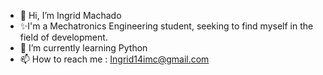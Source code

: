 - 👋 Hi, I’m Ingrid Machado
- ✨I'm a Mechatronics Engineering student, seeking to find myself in the field of development.
- 🌱 I’m currently learning Python
- 📫 How to reach me : Ingrid14imc@gmail.com

<!---
ingridpy/ingridpy is a ✨ special ✨ repository because its `README.md` (this file) appears on your GitHub profile.
You can click the Preview link to take a look at your changes.
--->
